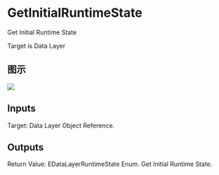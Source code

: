 # GetInitialRuntimeState

Get Initial Runtime State

Target is Data Layer

## 图示

![]($-20221218-18343706.png)

## Inputs

Target: Data Layer Object Reference.  

## Outputs

Return Value: EDataLayerRuntimeState Enum. Get Initial Runtime State.

